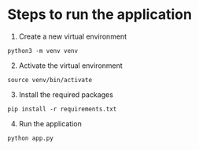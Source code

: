 # Steps to run the application

1. Create a new virtual environment
```
python3 -m venv venv
```

2. Activate the virtual environment
```
source venv/bin/activate
```

3. Install the required packages
```
pip install -r requirements.txt
```

4. Run the application
```
python app.py
```
